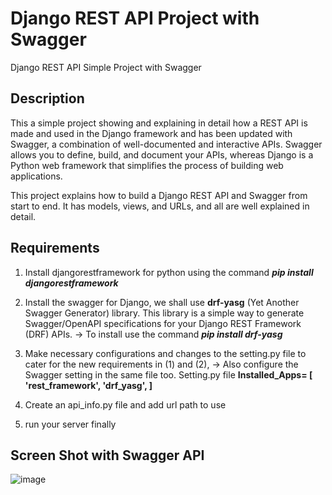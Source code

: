 # Django REST API Project with Swagger

Django REST API Simple Project with Swagger

## Description
This a simple project showing and explaining in detail how a REST API is made and used in the Django framework and has been updated with Swagger, a combination of well-documented and interactive APIs. 
Swagger allows you to define, build, and document your APIs, whereas Django is a Python web framework that simplifies the process of building web applications.

This project explains how to build a Django REST API and Swagger from start to end.
It has models, views, and URLs, and all are well explained in detail.

## Requirements
1. Install djangorestframework for python using the command _**pip install djangorestframework**_
2. Install the swagger for Django, we shall use **drf-yasg** (Yet Another Swagger Generator) library. This library is a simple way to generate Swagger/OpenAPI specifications for your Django REST Framework (DRF) APIs.
   -> To install use the command  _**pip install drf-yasg**_
   
4. Make necessary configurations and changes to the setting.py file to cater for the new requirements in (1) and (2),
   -> Also configure the Swagger setting in the same file too.
   Setting.py file
   **Installed_Apps=
         [
         'rest_framework',
          'drf_yasg',
         ]**
6. Create an api_info.py file and add url path to use
7. run your server finally
    
## Screen Shot with Swagger API
![image](https://github.com/Kitemaggwa-Shafic/Django_REST_API/assets/54108967/6c0318c9-bafc-42b1-84a2-1afff846ec51)
